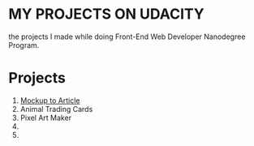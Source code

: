 # MY PROJECTS ON UDACITY

the projects I made while doing Front-End Web Developer Nanodegree Program.

# Projects

1. [Mockup to Article](https://jtrfs.github.io/mockup-to-article/)
2. Animal Trading Cards
3. Pixel Art Maker
4. 
5.
